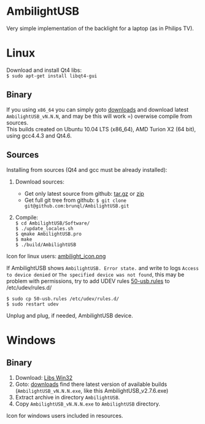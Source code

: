 
AmbilightUSB
============
                                                            
Very simple implementation of the backlight for a laptop (as in Philips TV).

Linux
=====

Download and install Qt4 libs:  
`$ sudo apt-get install libqt4-gui`  
   
Binary
------
 
 If you using `x86_64` you can simply goto [downloads](https://github.com/brunql/AmbilightUSB/downloads) and download latest `AmbilightUSB_vN.N.N`, and may be this will work =) overwise compile from sources.   
 This builds created on Ubuntu 10.04 LTS (x86_64), AMD Turion X2 (64 bit), using gcc4.4.3 and Qt4.6.  

Sources
-------
 
 Installing from sources (Qt4 and gcc must be already installed): 
 
1) Download sources:

   * Get only latest source from github: [tar.gz](https://github.com/brunql/AmbilightUSB/tarball/master) or [zip](https://github.com/brunql/AmbilightUSB/zipball/master)  
   * Get full git tree from github: `$ git clone git@github.com:brunql/AmbilightUSB.git`  
     
2) Compile:  
  `$ cd AmbilightUSB/Software/`  
  `$ ./update_locales.sh`  
  `$ qmake AmbilightUSB.pro`  
  `$ make`  
  `$ ./build/AmbilightUSB`  
  
 Icon for linux users: [ambilight_icon.png](https://github.com/brunql/AmbilightUSB/blob/master/Software/res/icons/ambilight_icon.png)
 
 If AmbilightUSB shows `AmbilightUSB. Error state.` and write to logs `Access to device denied` or `The specified device was not found`, this may be problem with permissions, try to add UDEV rules [50-usb.rules](https://github.com/brunql/AmbilightUSB/raw/master/50-usb.rules) to /etc/udev/rules.d/  

`$ sudo cp 50-usb.rules /etc/udev/rules.d/`  
`$ sudo restart udev`  

Unplug and plug, if needed, AmbilightUSB device.  


Windows
=======
 
Binary
------

1) Download: [Libs Win32](https://github.com/downloads/brunql/AmbilightUSB/Libs_Win32.zip)  
2) Goto: [downloads](https://github.com/downloads/brunql/AmbilightUSB/downloads) find there latest version of available builds (`AmbilightUSB_vN.N.N.exe`, like this AmbilightUSB_v2.7.6.exe)  
3) Extract archive in directory `AmbilightUSB`.  
4) Copy `AmbilightUSB_vN.N.N.exe` to `AmbilightUSB` directory.  
 
 Icon for windows users included in resources.
 
